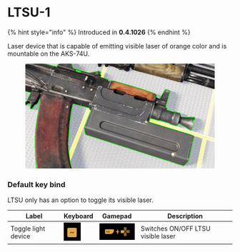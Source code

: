 # LTSU-1

{% hint style="info" %}
Introduced in **0.4.1026**
{% endhint %}

Laser device that is capable of emitting visible laser of orange color and is mountable on the AKS-74U.

<figure><img src="../../../../../.gitbook/assets/ltsu.png" alt=""><figcaption></figcaption></figure>

### Default key bind

LTSU only has an option to toggle its visible laser.

| Label               | Keyboard                                            | Gamepad                                              | Description                        |
| ------------------- | --------------------------------------------------- | ---------------------------------------------------- | ---------------------------------- |
| Toggle light device | ![](<../../../../../.gitbook/assets/image (3).png>) | ![](<../../../../../.gitbook/assets/image (21).png>) | Switches ON/OFF LTSU visible laser |

